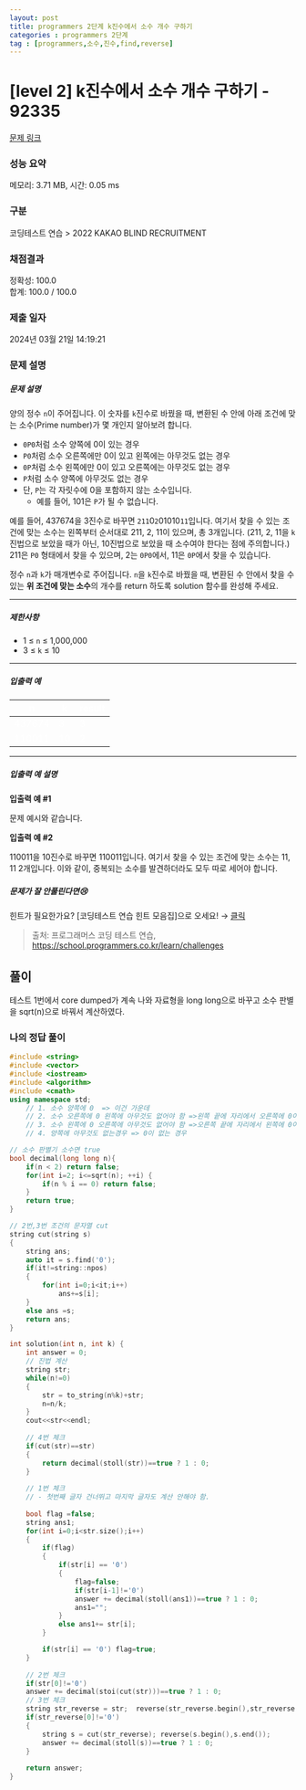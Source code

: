 ```yaml
---
layout: post
title: programmers 2단계 k진수에서 소수 개수 구하기
categories : programmers 2단계
tag : [programmers,소수,진수,find,reverse]
---
```


<style>
    table, th, td {
        color: white;
    }
</style>

# [level 2] k진수에서 소수 개수 구하기 - 92335 

[문제 링크](https://school.programmers.co.kr/learn/courses/30/lessons/92335) 

### 성능 요약

메모리: 3.71 MB, 시간: 0.05 ms

### 구분

코딩테스트 연습 > 2022 KAKAO BLIND RECRUITMENT

### 채점결과

정확성: 100.0<br/>합계: 100.0 / 100.0

### 제출 일자

2024년 03월 21일 14:19:21

### 문제 설명

<h5>문제 설명</h5>

<p>양의 정수 <code>n</code>이 주어집니다. 이 숫자를 <code>k</code>진수로 바꿨을 때, 변환된 수 안에 아래 조건에 맞는 소수(Prime number)가 몇 개인지 알아보려 합니다.</p>

<ul>
<li><code>0P0</code>처럼 소수 양쪽에 0이 있는 경우</li>
<li><code>P0</code>처럼 소수 오른쪽에만 0이 있고 왼쪽에는 아무것도 없는 경우</li>
<li><code>0P</code>처럼 소수 왼쪽에만 0이 있고 오른쪽에는 아무것도 없는 경우</li>
<li><code>P</code>처럼 소수 양쪽에 아무것도 없는 경우</li>
<li>단, <code>P</code>는 각 자릿수에 0을 포함하지 않는 소수입니다.

<ul>
<li>예를 들어, 101은 <code>P</code>가 될 수 없습니다.</li>
</ul></li>
</ul>

<p>예를 들어, 437674을 3진수로 바꾸면 <code>211</code>0<code>2</code>01010<code>11</code>입니다. 여기서 찾을 수 있는 조건에 맞는 소수는 왼쪽부터 순서대로 211, 2, 11이 있으며, 총 3개입니다. (211, 2, 11을 <code>k</code>진법으로 보았을 때가 아닌, 10진법으로 보았을 때 소수여야 한다는 점에 주의합니다.) 211은 <code>P0</code> 형태에서 찾을 수 있으며, 2는 <code>0P0</code>에서, 11은 <code>0P</code>에서 찾을 수 있습니다.</p>

<p>정수 <code>n</code>과 <code>k</code>가 매개변수로 주어집니다. <code>n</code>을 <code>k</code>진수로 바꿨을 때, 변환된 수 안에서 찾을 수 있는 <strong>위 조건에 맞는 소수</strong>의 개수를 return 하도록 solution 함수를 완성해 주세요.</p>

<hr>

<h5>제한사항</h5>

<ul>
<li>1 ≤ <code>n</code> ≤ 1,000,000</li>
<li>3 ≤ <code>k</code> ≤ 10</li>
</ul>

<hr>

<h5>입출력 예</h5>
<table class="table">
        <thead><tr>
<th>n</th>
<th>k</th>
<th>result</th>
</tr>
</thead>
        <tbody><tr>
<td>437674</td>
<td>3</td>
<td>3</td>
</tr>
<tr>
<td>110011</td>
<td>10</td>
<td>2</td>
</tr>
</tbody>
      </table>
<hr>

<h5>입출력 예 설명</h5>

<p><strong>입출력 예 #1</strong></p>

<p>문제 예시와 같습니다. </p>

<p><strong>입출력 예 #2</strong></p>

<p>110011을 10진수로 바꾸면 110011입니다. 여기서 찾을 수 있는 조건에 맞는 소수는 11, 11 2개입니다. 이와 같이, 중복되는 소수를 발견하더라도 모두 따로 세어야 합니다.</p>

<h5>문제가 잘 안풀린다면😢</h5>

<p>힌트가 필요한가요? [코딩테스트 연습 힌트 모음집]으로 오세요! → <a href="https://school.programmers.co.kr/learn/courses/14743?itm_content=lesson92335" target="_blank" rel="noopener">클릭</a></p>


> 출처: 프로그래머스 코딩 테스트 연습, https://school.programmers.co.kr/learn/challenges

## 풀이
  
테스트 1번에서 core dumped가 계속 나와 자료형을 long long으로 바꾸고 소수 판별을 sqrt(n)으로 바꿔서 계산하였다.

### 나의 정답 풀이

```c++
#include <string>
#include <vector>
#include <iostream>
#include <algorithm>
#include <cmath>
using namespace std;
    // 1. 소수 양쪽에 0  => 이건 가운데
    // 2. 소수 오른쪽에 0 왼쪽에 아무것도 없어야 함 =>왼쪽 끝에 자리에서 오른쪽에 0이 나올 때 까지
    // 3. 소수 왼쪽에 0 오른쪽에 아무것도 없어야 함 =>오른쪽 끝에 자리에서 왼쪽에 0이 나올 때 까지
    // 4. 양쪽에 아무것도 없는경우 => 0이 없는 경우

// 소수 판별기 소수면 true
bool decimal(long long n){
    if(n < 2) return false;     
    for(int i=2; i<=sqrt(n); ++i) {
        if(n % i == 0) return false;
    }   
    return true;
}

// 2번,3번 조건의 문자열 cut
string cut(string s)
{
    string ans;
    auto it = s.find('0');
    if(it!=string::npos)
    {
        for(int i=0;i<it;i++)    
            ans+=s[i];         
    }
    else ans =s;
    return ans;
}

int solution(int n, int k) {
    int answer = 0;
    // 진법 계산
    string str;
    while(n!=0)
    {       
        str = to_string(n%k)+str;
        n=n/k;
    } 
    cout<<str<<endl;
    
    // 4번 체크
    if(cut(str)==str) 
    {
        return decimal(stoll(str))==true ? 1 : 0;
    }
    
    // 1번 체크
    // - 첫번째 글자 건너뛰고 마지막 글자도 계산 안해야 함.
    
    bool flag =false;
    string ans1;
    for(int i=0;i<str.size();i++)
    {
        if(flag) 
        {          
            if(str[i] == '0') 
            {
                flag=false;
                if(str[i-1]!='0')                
                answer += decimal(stoll(ans1))==true ? 1 : 0;
                ans1="";
            }
            else ans1+= str[i];                          
        }

        if(str[i] == '0') flag=true;
    }
    
    // 2번 체크
    if(str[0]!='0')
    answer += decimal(stoi(cut(str)))==true ? 1 : 0;
    // 3번 체크
    string str_reverse = str;  reverse(str_reverse.begin(),str_reverse.end());
    if(str_reverse[0]!='0')
    {      
        string s = cut(str_reverse); reverse(s.begin(),s.end());
        answer += decimal(stoll(s))==true ? 1 : 0;
    }
    
    return answer;
}
```   

